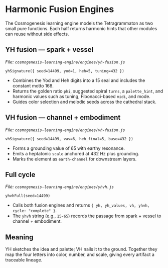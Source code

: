 # Harmonic Fusion Engines

The Cosmogenesis learning engine models the Tetragrammaton as two small pure functions. Each half returns harmonic hints that other modules can reuse without side effects.

## YH fusion — spark + vessel

_File: `cosmogenesis-learning-engine/engines/yh-fusion.js`_

`yhSignature({ seed=14499, yod=1, heh=5, tuning=432 })`

- Combines the Yod and Heh digits into a 15 seal and includes the constant motto 168.
- Returns the golden ratio `phi`, suggested spiral `turns`, a `palette_hint`, and harmonic values such as tuning, Fibonacci-based `midi`, and mode.
- Guides color selection and melodic seeds across the cathedral stack.

## VH fusion — channel + embodiment

_File: `cosmogenesis-learning-engine/engines/vh-fusion.js`_

`vhSignature({ seed=14499, vav=6, heh_final=5, base=432 })`

- Forms a grounding value of 65 with earthy resonance.
- Emits a heptatonic `scale` anchored at 432 Hz plus grounding.
- Marks the element as `earth-channel` for downstream layers.

## Full cycle

_File: `cosmogenesis-learning-engine/engines/yhvh.js`_

`yhvhFull(seed=14499)`

- Calls both fusion engines and returns `{ yh, yh_values, vh, yhvh, cycle: "complete" }`.
- The `yhvh` string (e.g., `15-65`) records the passage from spark + vessel to channel + embodiment.

## Meaning

YH sketches the idea and palette; VH nails it to the ground. Together they map the four letters into color, number, and scale, giving every artifact a traceable lineage.
